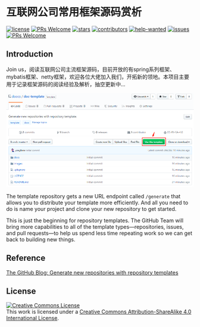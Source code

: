 # 互联网公司常用框架源码赏析
[![license](https://badgen.net/github/license/doocs/doc-template?color=green)](https://github.com/doocs/doc-template/blob/master/LICENSE)
[![PRs Welcome](https://badgen.net/badge/PRs/welcome/green)](http://makeapullrequest.com)
[![stars](https://badgen.net/github/stars/doocs/doc-template)](https://github.com/doocs/doc-template/stargazers)
[![contributors](https://badgen.net/github/contributors/doocs/doc-template)](https://github.com/doocs/doc-template/graphs/contributors)
[![help-wanted](https://badgen.net/github/label-issues/doocs/doc-template/help%20wanted/open)](https://github.com/doocs/doc-template/labels/help%20wanted)
[![issues](https://badgen.net/github/open-issues/doocs/doc-template)](https://github.com/doocs/doc-template/issues)
[![PRs Welcome](https://badgen.net/badge/PRs/welcome/green)](http://makeapullrequest.com)

## Introduction
Join us，阅读互联网公司主流框架源码，目前开放的有spring系列框架、mybatis框架、netty框架，欢迎各位大佬加入我们，开拓新的领地。本项目主要用于记录框架源码的阅读经验及解析，抽空更新中...

<div align="center"> <img src="./images/use-this-template-button.png"/> </div>

The template repository gets a new URL endpoint called `/generate` that allows you to distribute your template more efficiently. And all you need to do is name your project and clone your new repository to get started.

This is just the beginning for repository templates. The GitHub Team will bring more capabilities to all of the template types—repositories, issues, and pull requests—to help us spend less time repeating work so we can get back to building new things.

## Reference
[The GitHub Blog: Generate new repositories with repository templates](https://github.blog/2019-06-06-generate-new-repositories-with-repository-templates/)

## License
<a rel="license" href="http://creativecommons.org/licenses/by-sa/4.0/"><img alt="Creative Commons License" style="border-width:0" src="https://i.creativecommons.org/l/by-sa/4.0/88x31.png" /></a><br />This work is licensed under a <a rel="license" href="http://creativecommons.org/licenses/by-sa/4.0/">Creative Commons Attribution-ShareAlike 4.0 International License</a>.
